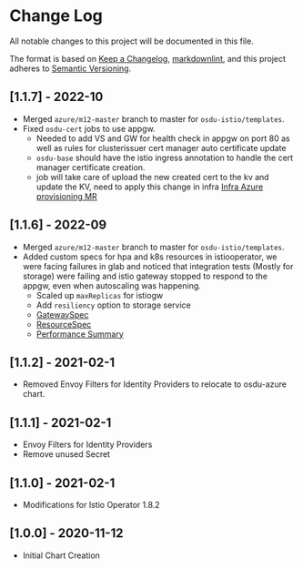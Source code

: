# Change Log

All notable changes to this project will be documented in this file.

The format is based on [Keep a Changelog](https://keepachangelog.com/en/1.0.0/),
[markdownlint](https://dlaa.me/markdownlint/),
and this project adheres to [Semantic Versioning](https://semver.org/spec/v2.0.0.html).

## [1.1.7] - 2022-10

- Merged `azure/m12-master` branch to master for `osdu-istio/templates`.
- Fixed `osdu-cert` jobs to use appgw.
  - Needed to add VS and GW for health check in appgw on port 80 as well as rules for clusterissuer cert manager auto certificate update
  - `osdu-base` should have the istio ingress annotation to handle the cert manager certificate creation.
  - job will take care of upload the new created cert to the kv and update the KV, need to apply this change in infra [Infra Azure provisioning MR](https://community.opengroup.org/osdu/platform/deployment-and-operations/infra-azure-provisioning/-/merge_requests/738)

## [1.1.6] - 2022-09

- Merged `azure/m12-master` branch to master for `osdu-istio/templates`.
- Added custom specs for hpa and k8s resources in istiooperator, we were facing failures in glab and noticed that integration tests (Mostly for storage) were failing and istio gateway stopped to respond to the appgw, even when autoscaling was happening.
  - Scaled up `maxReplicas` for istiogw
  - Add `resiliency` option to storage service
  - [GatewaySpec](https://istio.io/latest/docs/reference/config/istio.operator.v1alpha1/#GatewaySpec)
  - [ResourceSpec](https://istio.io/latest/docs/reference/config/istio.operator.v1alpha1/#KubernetesResourcesSpec)
  - [Performance Summary](https://istio.io/latest/docs/ops/deployment/performance-and-scalability/#performance-summary-for-istio-hahahugoshortcode-s0-hbhb)

## [1.1.2] - 2021-02-1

- Removed Envoy Filters for Identity Providers to relocate to osdu-azure chart.

## [1.1.1] - 2021-02-1

- Envoy Filters for Identity Providers
- Remove unused Secret

## [1.1.0] - 2021-02-1

- Modifications for Istio Operator 1.8.2


## [1.0.0] - 2020-11-12

- Initial Chart Creation

